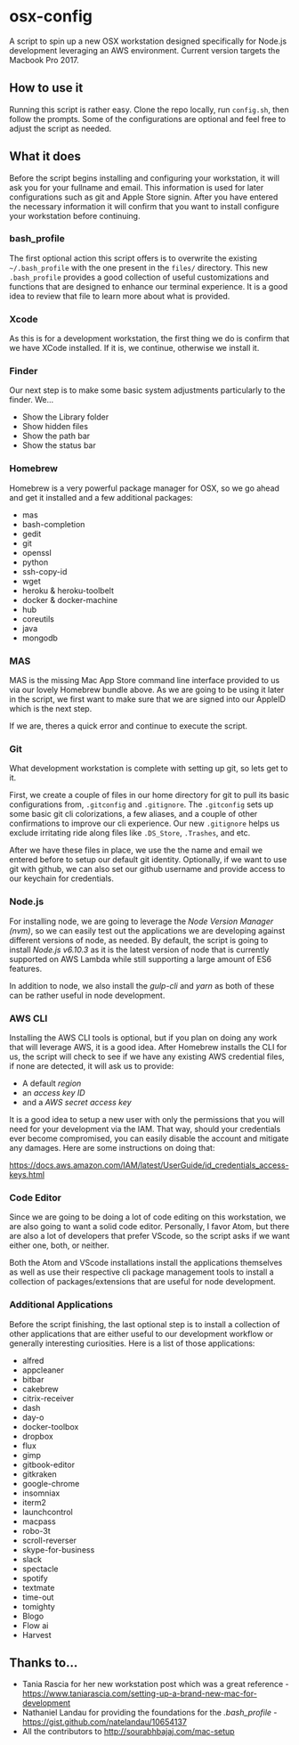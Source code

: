 # osx-config

A script to spin up a new OSX workstation designed specifically for Node.js development leveraging an AWS environment. Current version targets the Macbook Pro 2017.

## How to use it

Running this script is rather easy. Clone the repo locally, run `config.sh`, then follow the prompts. Some of the configurations are optional and feel free to adjust the script as needed.

## What it does
Before the script begins installing and configuring your workstation, it will ask you for your fullname and email. This information is used for later configurations such as git and Apple Store signin. After you have entered the necessary information it will confirm that you want to install configure your workstation before continuing.

### bash_profile

The first optional action this script offers is to overwrite the existing `~/.bash_profile` with the one present in the `files/` directory. This new `.bash_profile` provides a good collection of useful customizations and functions that are designed to enhance our terminal experience. It is a good idea to review that file to learn more about what is provided.

### Xcode

As this is for a development workstation, the first thing we do is confirm that we have XCode installed. If it is, we continue, otherwise we install it.

### Finder

Our next step is to make some basic system adjustments particularly to the finder. We...

* Show the Library folder
* Show hidden files
* Show the path bar
* Show the status bar

### Homebrew

Homebrew is a very powerful package manager for OSX, so we go ahead and get it installed and a few additional packages:

* mas
* bash-completion
* gedit
* git
* openssl
* python
* ssh-copy-id
* wget
* heroku & heroku-toolbelt
* docker & docker-machine
* hub
* coreutils
* java
* mongodb

### MAS

MAS is the missing Mac App Store command line interface provided to us via our lovely Homebrew bundle above. As we are going to be using it later in the script, we first want to make sure that we are signed into our AppleID which is the next step.

If we are, theres a quick error and continue to execute the script.

### Git

What development workstation is complete with setting up git, so lets get to it.

First, we create a couple of files in our home directory for git to pull its basic configurations from, `.gitconfig` and `.gitignore`. The `.gitconfig` sets up some basic git cli colorizations, a few aliases, and a couple of other confirmations to improve our cli experience. Our new `.gitignore` helps us exclude irritating ride along files like `.DS_Store`, `.Trashes`, and etc.

After we have these files in place, we use the the name and email we entered before to setup our default git identity. Optionally, if we want to use git with github, we can also set our github username and provide access to our keychain for credentials.

### Node.js

For installing node, we are going to leverage the *Node Version Manager (nvm)*, so we can easily test out the applications we are developing against different versions of node, as needed. By default, the script is going to install *Node.js v6.10.3* as it is the latest version of node that is currently supported on AWS Lambda while still supporting a large amount of ES6 features.

In addition to node, we also install the *gulp-cli* and *yarn* as both of these can be rather useful in node development.

### AWS CLI

Installing the AWS CLI tools is optional, but if you plan on doing any work that will leverage AWS, it is a good idea. After Homebrew installs the CLI for us, the script will check to see if we have any existing AWS credential files, if none are detected, it will ask us to provide:

* A default *region*
* an *access key ID*
* and a *AWS secret access key*

It is a good idea to setup a new user with only the permissions that you will need for your development via the IAM. That way, should your credentials ever become compromised, you can easily disable the account and mitigate any damages. Here are some instructions on doing that:

https://docs.aws.amazon.com/IAM/latest/UserGuide/id_credentials_access-keys.html

### Code Editor

Since we are going to be doing a lot of code editing on this workstation, we are also going to want a solid code editor. Personally, I favor Atom, but there are also a lot of developers that prefer VScode, so the script asks if we want either one, both, or neither.

Both the Atom and VScode installations install the applications themselves as well as use their respective cli package management tools to install a collection of packages/extensions that are useful for node development.

### Additional Applications

Before the script finishing, the last optional step is to install a collection of other applications that are either useful to our development workflow or generally interesting curiosities. Here is a list of those applications:

* alfred
* appcleaner
* bitbar
* cakebrew
* citrix-receiver
* dash
* day-o
* docker-toolbox
* dropbox
* flux
* gimp
* gitbook-editor
* gitkraken
* google-chrome
* insomniax
* iterm2
* launchcontrol
* macpass
* robo-3t
* scroll-reverser
* skype-for-business
* slack
* spectacle
* spotify
* textmate
* time-out
* tomighty
* Blogo
* Flow ai
* Harvest

## Thanks to...

* Tania Rascia for her new workstation post which was a great reference - https://www.taniarascia.com/setting-up-a-brand-new-mac-for-development
* Nathaniel Landau for providing the foundations for the *.bash_profile* - https://gist.github.com/natelandau/10654137
* All the contributors to http://sourabhbajaj.com/mac-setup
